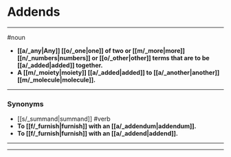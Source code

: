 # Addends
---
#noun
- **[[a/_any|Any]] [[o/_one|one]] of two or [[m/_more|more]] [[n/_numbers|numbers]] or [[o/_other|other]] terms that are to be [[a/_added|added]] together.**
- **A [[m/_moiety|moiety]] [[a/_added|added]] to [[a/_another|another]] [[m/_molecule|molecule]].**
---
### Synonyms
- [[s/_summand|summand]]
#verb
- **To [[f/_furnish|furnish]] with an [[a/_addendum|addendum]].**
- **To [[f/_furnish|furnish]] with an [[a/_addend|addend]].**
---
---
